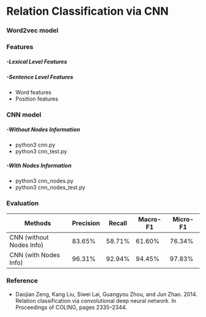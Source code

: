 # Relation Classification via CNN
### Word2vec model
### Features
##### -Lexical Level Features
##### -Sentence Level Features
- Word features
- Position features
### CNN model
##### -Without Nodes Information
- python3 cnn.py
- python3 cnn_test.py
##### -With Nodes Information
- python3 cnn_nodes.py
- python3 cnn_nodes_test.py
### Evaluation
|Methods|Precision|Recall|Macro-F1|Micro-F1
|---|---|---|---|---
|CNN (without Nodes Info)|83.65%|58.71%|61.60%|76.34%
|CNN (with    Nodes Info)|96.31%|92.94%|94.45%|97.83%
### Reference
- Daojian Zeng, Kang Liu, Siwei Lai, Guangyou Zhou, and Jun Zhao. 2014. Relation classification via convolutional deep neural network. In Proceedings of COLING, pages 2335–2344.
